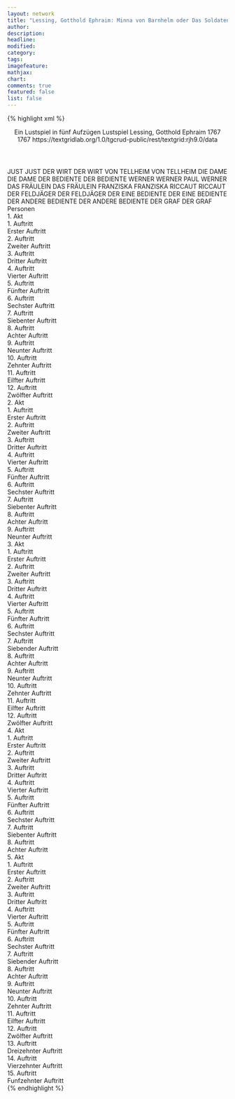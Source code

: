 ```yaml
---
layout: network
title: "Lessing, Gotthold Ephraim: Minna von Barnhelm oder Das Soldatenglück (1767)"
author:
description:
headline:
modified:
category:
tags:
imagefeature: 
mathjax: 
chart: 
comments: true
featured: false
list: false
---
```

{% highlight xml %}
<?xml-model href="https://raw.githubusercontent.com/DLiNa/project/master/rules/lina.rnc"?><?xml-model href="https://raw.githubusercontent.com/DLiNa/project/master/rules/lina.sch"?>
<play xmlns="http://lina.digital">
  <header>
    <title>Minna von Barnhelm oder Das Soldatenglück</title>
    <subtitle>Ein Lustspiel in fünf Aufzügen</subtitle>
    <genretitle>Lustspiel</genretitle>
    <author>Lessing, Gotthold Ephraim</author>
    <date type="print" when="1767">1767</date>
    <date type="premiere" when="1767">1767</date>
    <date type="written"/>
    <source>https://textgridlab.org/1.0/tgcrud-public/rest/textgrid:rjh9.0/data</source>
  </header>
  <personae>
    <character>
      <name>JUST</name>
      <alias xml:id="just">
        <name>JUST</name>
      </alias>
    </character>
    <character>
      <name>DER WIRT</name>
      <alias xml:id="der_wirt">
        <name>DER WIRT</name>
      </alias>
    </character>
    <character>
      <name>VON TELLHEIM</name>
      <alias xml:id="von_tellheim">
        <name>VON TELLHEIM</name>
      </alias>
    </character>
    <character>
      <name>DIE DAME</name>
      <alias xml:id="die_dame">
        <name>DIE DAME</name>
      </alias>
    </character>
    <character>
      <name>DER BEDIENTE</name>
      <alias xml:id="der_bediente">
        <name>DER BEDIENTE</name>
      </alias>
    </character>
    <character>
      <name>WERNER</name>
      <alias xml:id="werner">
        <name>WERNER</name>
      </alias>
      <alias xml:id="paul_werner">
        <name>PAUL WERNER</name>
      </alias>
    </character>
    <character>
      <name>DAS FRÄULEIN</name>
      <alias xml:id="das_fräulein">
        <name>DAS FRÄULEIN</name>
      </alias>
    </character>
    <character>
      <name>FRANZISKA</name>
      <alias xml:id="franziska">
        <name>FRANZISKA</name>
      </alias>
    </character>
    <character>
      <name>RICCAUT</name>
      <alias xml:id="riccaut">
        <name>RICCAUT</name>
      </alias>
    </character>
    <character>
      <name>DER FELDJÄGER</name>
      <alias xml:id="der_feldjäger">
        <name>DER FELDJÄGER</name>
      </alias>
    </character>
    <character>
      <name>DER EINE BEDIENTE</name>
      <alias xml:id="der_eine_bediente">
        <name>DER EINE BEDIENTE</name>
      </alias>
    </character>
    <character>
      <name>DER ANDERE BEDIENTE</name>
      <alias xml:id="der_andere_bediente">
        <name>DER ANDERE BEDIENTE</name>
      </alias>
    </character>
    <character>
      <name>DER GRAF</name>
      <alias xml:id="der_graf">
        <name>DER GRAF</name>
      </alias>
    </character>
  </personae>
  <text>
    <div>
      <head>Personen</head>
    </div>
    <div>
      <head>1. Akt</head>
      <div>
        <head>1. Auftritt</head>
        <div>
          <head>Erster Auftritt</head>
          <sp who="#just">
            <amount n="1" unit="speech_acts"/>
            <amount n="86" unit="words"/>
            <amount n="440" unit="chars"/>
          </sp>
        </div>
      </div>
      <div>
        <head>2. Auftritt</head>
        <div>
          <head>Zweiter Auftritt</head>
          <sp who="#der_wirt">
            <amount n="22" unit="speech_acts"/>
            <amount n="497" unit="words"/>
            <amount n="13" unit="lines"/>
            <amount n="2622" unit="chars"/>
          </sp>
          <sp who="#just">
            <amount n="22" unit="speech_acts"/>
            <amount n="407" unit="words"/>
            <amount n="15" unit="lines"/>
            <amount n="2152" unit="chars"/>
          </sp>
        </div>
      </div>
      <div>
        <head>3. Auftritt</head>
        <div>
          <head>Dritter Auftritt</head>
          <sp who="#von_tellheim">
            <amount n="8" unit="speech_acts"/>
            <amount n="141" unit="words"/>
            <amount n="5" unit="lines"/>
            <amount n="729" unit="chars"/>
          </sp>
          <sp who="#just">
            <amount n="4" unit="speech_acts"/>
            <amount n="41" unit="words"/>
            <amount n="4" unit="lines"/>
            <amount n="178" unit="chars"/>
          </sp>
          <sp who="#der_wirt">
            <amount n="9" unit="speech_acts"/>
            <amount n="292" unit="words"/>
            <amount n="3" unit="lines"/>
            <amount n="1546" unit="chars"/>
          </sp>
        </div>
      </div>
      <div>
        <head>4. Auftritt</head>
        <div>
          <head>Vierter Auftritt</head>
          <sp who="#just">
            <amount n="12" unit="speech_acts"/>
            <amount n="179" unit="words"/>
            <amount n="8" unit="lines"/>
            <amount n="976" unit="chars"/>
          </sp>
          <sp who="#von_tellheim">
            <amount n="12" unit="speech_acts"/>
            <amount n="177" unit="words"/>
            <amount n="9" unit="lines"/>
            <amount n="944" unit="chars"/>
          </sp>
        </div>
      </div>
      <div>
        <head>5. Auftritt</head>
        <div>
          <head>Fünfter Auftritt</head>
          <sp who="#die_dame">
            <amount n="3" unit="speech_acts"/>
            <amount n="82" unit="words"/>
            <amount n="1" unit="lines"/>
            <amount n="462" unit="chars"/>
          </sp>
          <sp who="#von_tellheim">
            <amount n="3" unit="speech_acts"/>
            <amount n="21" unit="words"/>
            <amount n="3" unit="lines"/>
            <amount n="105" unit="chars"/>
          </sp>
        </div>
      </div>
      <div>
        <head>6. Auftritt</head>
        <div>
          <head>Sechster Auftritt</head>
          <sp who="#von_tellheim">
            <amount n="9" unit="speech_acts"/>
            <amount n="419" unit="words"/>
            <amount n="1" unit="lines"/>
            <amount n="2286" unit="chars"/>
          </sp>
          <sp who="#die_dame">
            <amount n="9" unit="speech_acts"/>
            <amount n="240" unit="words"/>
            <amount n="3" unit="lines"/>
            <amount n="1332" unit="chars"/>
          </sp>
        </div>
      </div>
      <div>
        <head>7. Auftritt</head>
        <div>
          <head>Siebenter Auftritt</head>
          <sp who="#von_tellheim">
            <amount n="1" unit="speech_acts"/>
            <amount n="38" unit="words"/>
            <amount n="236" unit="chars"/>
          </sp>
        </div>
      </div>
      <div>
        <head>8. Auftritt</head>
        <div>
          <head>Achter Auftritt</head>
          <sp who="#von_tellheim">
            <amount n="11" unit="speech_acts"/>
            <amount n="248" unit="words"/>
            <amount n="7" unit="lines"/>
            <amount n="1429" unit="chars"/>
          </sp>
          <sp who="#just">
            <amount n="11" unit="speech_acts"/>
            <amount n="434" unit="words"/>
            <amount n="5" unit="lines"/>
            <amount n="2259" unit="chars"/>
          </sp>
        </div>
      </div>
      <div>
        <head>9. Auftritt</head>
        <div>
          <head>Neunter Auftritt</head>
          <sp who="#der_bediente">
            <amount n="8" unit="speech_acts"/>
            <amount n="147" unit="words"/>
            <amount n="4" unit="lines"/>
            <amount n="797" unit="chars"/>
          </sp>
          <sp who="#just">
            <amount n="4" unit="speech_acts"/>
            <amount n="25" unit="words"/>
            <amount n="4" unit="lines"/>
            <amount n="120" unit="chars"/>
          </sp>
          <sp who="#von_tellheim">
            <amount n="3" unit="speech_acts"/>
            <amount n="55" unit="words"/>
            <amount n="1" unit="lines"/>
            <amount n="321" unit="chars"/>
          </sp>
        </div>
      </div>
      <div>
        <head>10. Auftritt</head>
        <div>
          <head>Zehnter Auftritt</head>
          <sp who="#von_tellheim">
            <amount n="3" unit="speech_acts"/>
            <amount n="127" unit="words"/>
            <amount n="2" unit="lines"/>
            <amount n="731" unit="chars"/>
          </sp>
          <sp who="#just">
            <amount n="2" unit="speech_acts"/>
            <amount n="10" unit="words"/>
            <amount n="2" unit="lines"/>
            <amount n="57" unit="chars"/>
          </sp>
        </div>
      </div>
      <div>
        <head>11. Auftritt</head>
        <div>
          <head>Eilfter Auftritt</head>
          <sp who="#just">
            <amount n="1" unit="speech_acts"/>
            <amount n="77" unit="words"/>
            <amount n="392" unit="chars"/>
          </sp>
        </div>
      </div>
      <div>
        <head>12. Auftritt</head>
        <div>
          <head>Zwölfter Auftritt</head>
          <sp who="#just">
            <amount n="19" unit="speech_acts"/>
            <amount n="227" unit="words"/>
            <amount n="15" unit="lines"/>
            <amount n="1202" unit="chars"/>
          </sp>
          <sp who="#werner">
            <amount n="19" unit="speech_acts"/>
            <amount n="560" unit="words"/>
            <amount n="12" unit="lines"/>
            <amount n="2991" unit="chars"/>
          </sp>
        </div>
      </div>
    </div>
    <div>
      <head>2. Akt</head>
      <div>
        <head>1. Auftritt</head>
        <div>
          <head>Erster Auftritt</head>
          <sp who="#das_fräulein">
            <amount n="17" unit="speech_acts"/>
            <amount n="330" unit="words"/>
            <amount n="11" unit="lines"/>
            <amount n="1853" unit="chars"/>
          </sp>
          <sp who="#franziska">
            <amount n="17" unit="speech_acts"/>
            <amount n="465" unit="words"/>
            <amount n="9" unit="lines"/>
            <amount n="2428" unit="chars"/>
          </sp>
        </div>
      </div>
      <div>
        <head>2. Auftritt</head>
        <div>
          <head>Zweiter Auftritt</head>
          <sp who="#der_wirt">
            <amount n="46" unit="speech_acts"/>
            <amount n="939" unit="words"/>
            <amount n="32" unit="lines"/>
            <amount n="5102" unit="chars"/>
          </sp>
          <sp who="#franziska">
            <amount n="19" unit="speech_acts"/>
            <amount n="366" unit="words"/>
            <amount n="15" unit="lines"/>
            <amount n="1909" unit="chars"/>
          </sp>
          <sp who="#das_fräulein">
            <amount n="36" unit="speech_acts"/>
            <amount n="480" unit="words"/>
            <amount n="31" unit="lines"/>
            <amount n="2591" unit="chars"/>
          </sp>
        </div>
      </div>
      <div>
        <head>3. Auftritt</head>
        <div>
          <head>Dritter Auftritt</head>
          <sp who="#das_fräulein">
            <amount n="2" unit="speech_acts"/>
            <amount n="190" unit="words"/>
            <amount n="1026" unit="chars"/>
          </sp>
          <sp who="#franziska">
            <amount n="1" unit="speech_acts"/>
            <amount n="14" unit="words"/>
            <amount n="1" unit="lines"/>
            <amount n="76" unit="chars"/>
          </sp>
        </div>
      </div>
      <div>
        <head>4. Auftritt</head>
        <div>
          <head>Vierter Auftritt</head>
          <sp who="#das_fräulein">
            <amount n="3" unit="speech_acts"/>
            <amount n="22" unit="words"/>
            <amount n="3" unit="lines"/>
            <amount n="112" unit="chars"/>
          </sp>
          <sp who="#der_wirt">
            <amount n="2" unit="speech_acts"/>
            <amount n="14" unit="words"/>
            <amount n="2" unit="lines"/>
            <amount n="89" unit="chars"/>
          </sp>
          <sp who="#franziska">
            <amount n="1" unit="speech_acts"/>
            <amount n="20" unit="words"/>
            <amount n="103" unit="chars"/>
          </sp>
        </div>
      </div>
      <div>
        <head>5. Auftritt</head>
        <div>
          <head>Fünfter Auftritt</head>
          <sp who="#das_fräulein">
            <amount n="3" unit="speech_acts"/>
            <amount n="51" unit="words"/>
            <amount n="1" unit="lines"/>
            <amount n="274" unit="chars"/>
          </sp>
          <sp who="#franziska">
            <amount n="2" unit="speech_acts"/>
            <amount n="41" unit="words"/>
            <amount n="1" unit="lines"/>
            <amount n="211" unit="chars"/>
          </sp>
        </div>
      </div>
      <div>
        <head>6. Auftritt</head>
        <div>
          <head>Sechster Auftritt</head>
          <sp who="#der_wirt">
            <amount n="4" unit="speech_acts"/>
            <amount n="88" unit="words"/>
            <amount n="3" unit="lines"/>
            <amount n="456" unit="chars"/>
          </sp>
          <sp who="#franziska">
            <amount n="6" unit="speech_acts"/>
            <amount n="42" unit="words"/>
            <amount n="6" unit="lines"/>
            <amount n="218" unit="chars"/>
          </sp>
          <sp who="#das_fräulein">
            <amount n="12" unit="speech_acts"/>
            <amount n="91" unit="words"/>
            <amount n="11" unit="lines"/>
            <amount n="498" unit="chars"/>
          </sp>
          <sp who="#just">
            <amount n="14" unit="speech_acts"/>
            <amount n="159" unit="words"/>
            <amount n="12" unit="lines"/>
            <amount n="862" unit="chars"/>
          </sp>
        </div>
      </div>
      <div>
        <head>7. Auftritt</head>
        <div>
          <head>Siebenter Auftritt</head>
          <sp who="#das_fräulein">
            <amount n="5" unit="speech_acts"/>
            <amount n="216" unit="words"/>
            <amount n="3" unit="lines"/>
            <amount n="1136" unit="chars"/>
          </sp>
          <sp who="#franziska">
            <amount n="4" unit="speech_acts"/>
            <amount n="52" unit="words"/>
            <amount n="3" unit="lines"/>
            <amount n="264" unit="chars"/>
          </sp>
        </div>
      </div>
      <div>
        <head>8. Auftritt</head>
        <div>
          <head>Achter Auftritt</head>
          <sp who="#von_tellheim">
            <amount n="4" unit="speech_acts"/>
            <amount n="41" unit="words"/>
            <amount n="4" unit="lines"/>
            <amount n="204" unit="chars"/>
          </sp>
          <sp who="#das_fräulein">
            <amount n="3" unit="speech_acts"/>
            <amount n="52" unit="words"/>
            <amount n="2" unit="lines"/>
            <amount n="260" unit="chars"/>
          </sp>
          <sp who="#franziska">
            <amount n="4" unit="speech_acts"/>
            <amount n="89" unit="words"/>
            <amount n="3" unit="lines"/>
            <amount n="484" unit="chars"/>
          </sp>
          <sp who="#der_wirt">
            <amount n="3" unit="speech_acts"/>
            <amount n="25" unit="words"/>
            <amount n="3" unit="lines"/>
            <amount n="114" unit="chars"/>
          </sp>
        </div>
      </div>
      <div>
        <head>9. Auftritt</head>
        <div>
          <head>Neunter Auftritt</head>
          <sp who="#das_fräulein">
            <amount n="20" unit="speech_acts"/>
            <amount n="484" unit="words"/>
            <amount n="11" unit="lines"/>
            <amount n="2646" unit="chars"/>
          </sp>
          <sp who="#von_tellheim">
            <amount n="19" unit="speech_acts"/>
            <amount n="424" unit="words"/>
            <amount n="15" unit="lines"/>
            <amount n="2200" unit="chars"/>
          </sp>
        </div>
      </div>
    </div>
    <div>
      <head>3. Akt</head>
      <div>
        <head>1. Auftritt</head>
        <div>
          <head>Erster Auftritt</head>
          <sp who="#just">
            <amount n="1" unit="speech_acts"/>
            <amount n="83" unit="words"/>
            <amount n="423" unit="chars"/>
          </sp>
        </div>
      </div>
      <div>
        <head>2. Auftritt</head>
        <div>
          <head>Zweiter Auftritt</head>
          <sp who="#franziska">
            <amount n="31" unit="speech_acts"/>
            <amount n="350" unit="words"/>
            <amount n="26" unit="lines"/>
            <amount n="1749" unit="chars"/>
          </sp>
          <sp who="#just">
            <amount n="31" unit="speech_acts"/>
            <amount n="606" unit="words"/>
            <amount n="18" unit="lines"/>
            <amount n="3293" unit="chars"/>
          </sp>
        </div>
      </div>
      <div>
        <head>3. Auftritt</head>
        <div>
          <head>Dritter Auftritt</head>
          <sp who="#franziska">
            <amount n="9" unit="speech_acts"/>
            <amount n="117" unit="words"/>
            <amount n="7" unit="lines"/>
            <amount n="609" unit="chars"/>
          </sp>
          <sp who="#der_wirt">
            <amount n="9" unit="speech_acts"/>
            <amount n="537" unit="words"/>
            <amount n="3" unit="lines"/>
            <amount n="2690" unit="chars"/>
          </sp>
        </div>
      </div>
      <div>
        <head>4. Auftritt</head>
        <div>
          <head>Vierter Auftritt</head>
          <sp who="#werner">
            <amount n="10" unit="speech_acts"/>
            <amount n="184" unit="words"/>
            <amount n="6" unit="lines"/>
            <amount n="978" unit="chars"/>
          </sp>
          <sp who="#franziska">
            <amount n="3" unit="speech_acts"/>
            <amount n="14" unit="words"/>
            <amount n="3" unit="lines"/>
            <amount n="83" unit="chars"/>
          </sp>
          <sp who="#der_wirt">
            <amount n="9" unit="speech_acts"/>
            <amount n="475" unit="words"/>
            <amount n="1" unit="lines"/>
            <amount n="2420" unit="chars"/>
          </sp>
        </div>
      </div>
      <div>
        <head>5. Auftritt</head>
        <div>
          <head>Fünfter Auftritt</head>
          <sp who="#werner">
            <amount n="11" unit="speech_acts"/>
            <amount n="352" unit="words"/>
            <amount n="4" unit="lines"/>
            <amount n="1927" unit="chars"/>
          </sp>
          <sp who="#franziska">
            <amount n="11" unit="speech_acts"/>
            <amount n="162" unit="words"/>
            <amount n="8" unit="lines"/>
            <amount n="876" unit="chars"/>
          </sp>
        </div>
      </div>
      <div>
        <head>6. Auftritt</head>
        <div>
          <head>Sechster Auftritt</head>
          <sp who="#paul_werner">
            <amount n="1" unit="speech_acts"/>
            <amount n="202" unit="words"/>
            <amount n="1053" unit="chars"/>
          </sp>
        </div>
      </div>
      <div>
        <head>7. Auftritt</head>
        <div>
          <head>Siebender Auftritt</head>
          <sp who="#von_tellheim">
            <amount n="27" unit="speech_acts"/>
            <amount n="535" unit="words"/>
            <amount n="18" unit="lines"/>
            <amount n="2849" unit="chars"/>
          </sp>
          <sp who="#werner">
            <amount n="26" unit="speech_acts"/>
            <amount n="960" unit="words"/>
            <amount n="12" unit="lines"/>
            <amount n="5165" unit="chars"/>
          </sp>
        </div>
      </div>
      <div>
        <head>8. Auftritt</head>
        <div>
          <head>Achter Auftritt</head>
          <sp who="#franziska">
            <amount n="1" unit="speech_acts"/>
            <amount n="34" unit="words"/>
            <amount n="189" unit="chars"/>
          </sp>
        </div>
      </div>
      <div>
        <head>9. Auftritt</head>
        <div>
          <head>Neunter Auftritt</head>
          <sp who="#von_tellheim">
            <amount n="9" unit="speech_acts"/>
            <amount n="64" unit="words"/>
            <amount n="8" unit="lines"/>
            <amount n="316" unit="chars"/>
          </sp>
          <sp who="#werner">
            <amount n="8" unit="speech_acts"/>
            <amount n="67" unit="words"/>
            <amount n="8" unit="lines"/>
            <amount n="375" unit="chars"/>
          </sp>
        </div>
      </div>
      <div>
        <head>10. Auftritt</head>
        <div>
          <head>Zehnter Auftritt</head>
          <sp who="#franziska">
            <amount n="19" unit="speech_acts"/>
            <amount n="424" unit="words"/>
            <amount n="12" unit="lines"/>
            <amount n="2325" unit="chars"/>
          </sp>
          <sp who="#von_tellheim">
            <amount n="22" unit="speech_acts"/>
            <amount n="272" unit="words"/>
            <amount n="16" unit="lines"/>
            <amount n="1461" unit="chars"/>
          </sp>
          <sp who="#werner">
            <amount n="7" unit="speech_acts"/>
            <amount n="59" unit="words"/>
            <amount n="7" unit="lines"/>
            <amount n="391" unit="chars"/>
          </sp>
        </div>
      </div>
      <div>
        <head>11. Auftritt</head>
        <div>
          <head>Eilfter Auftritt</head>
          <sp who="#franziska">
            <amount n="3" unit="speech_acts"/>
            <amount n="64" unit="words"/>
            <amount n="1" unit="lines"/>
            <amount n="374" unit="chars"/>
          </sp>
          <sp who="#werner">
            <amount n="2" unit="speech_acts"/>
            <amount n="88" unit="words"/>
            <amount n="1" unit="lines"/>
            <amount n="512" unit="chars"/>
          </sp>
        </div>
      </div>
      <div>
        <head>12. Auftritt</head>
        <div>
          <head>Zwölfter Auftritt</head>
          <sp who="#das_fräulein">
            <amount n="4" unit="speech_acts"/>
            <amount n="179" unit="words"/>
            <amount n="1" unit="lines"/>
            <amount n="981" unit="chars"/>
          </sp>
          <sp who="#franziska">
            <amount n="3" unit="speech_acts"/>
            <amount n="31" unit="words"/>
            <amount n="2" unit="lines"/>
            <amount n="169" unit="chars"/>
          </sp>
        </div>
      </div>
    </div>
    <div>
      <head>4. Akt</head>
      <div>
        <head>1. Auftritt</head>
        <div>
          <head>Erster Auftritt</head>
          <sp who="#franziska">
            <amount n="6" unit="speech_acts"/>
            <amount n="102" unit="words"/>
            <amount n="4" unit="lines"/>
            <amount n="557" unit="chars"/>
          </sp>
          <sp who="#das_fräulein">
            <amount n="6" unit="speech_acts"/>
            <amount n="142" unit="words"/>
            <amount n="2" unit="lines"/>
            <amount n="821" unit="chars"/>
          </sp>
        </div>
      </div>
      <div>
        <head>2. Auftritt</head>
        <div>
          <head>Zweiter Auftritt</head>
          <sp who="#riccaut">
            <amount n="33" unit="speech_acts"/>
            <amount n="1181" unit="words"/>
            <amount n="23" unit="lines"/>
            <amount n="6147" unit="chars"/>
          </sp>
          <sp who="#franziska">
            <amount n="5" unit="speech_acts"/>
            <amount n="45" unit="words"/>
            <amount n="5" unit="lines"/>
            <amount n="227" unit="chars"/>
          </sp>
          <sp who="#das_fräulein">
            <amount n="31" unit="speech_acts"/>
            <amount n="454" unit="words"/>
            <amount n="22" unit="lines"/>
            <amount n="2372" unit="chars"/>
          </sp>
        </div>
      </div>
      <div>
        <head>3. Auftritt</head>
        <div>
          <head>Dritter Auftritt</head>
          <sp who="#franziska">
            <amount n="6" unit="speech_acts"/>
            <amount n="250" unit="words"/>
            <amount n="1" unit="lines"/>
            <amount n="1370" unit="chars"/>
          </sp>
          <sp who="#das_fräulein">
            <amount n="6" unit="speech_acts"/>
            <amount n="227" unit="words"/>
            <amount n="3" unit="lines"/>
            <amount n="1252" unit="chars"/>
          </sp>
        </div>
      </div>
      <div>
        <head>4. Auftritt</head>
        <div>
          <head>Vierter Auftritt</head>
          <sp who="#franziska">
            <amount n="3" unit="speech_acts"/>
            <amount n="44" unit="words"/>
            <amount n="2" unit="lines"/>
            <amount n="255" unit="chars"/>
          </sp>
          <sp who="#das_fräulein">
            <amount n="4" unit="speech_acts"/>
            <amount n="67" unit="words"/>
            <amount n="2" unit="lines"/>
            <amount n="387" unit="chars"/>
          </sp>
          <sp who="#werner">
            <amount n="4" unit="speech_acts"/>
            <amount n="117" unit="words"/>
            <amount n="699" unit="chars"/>
          </sp>
        </div>
      </div>
      <div>
        <head>5. Auftritt</head>
        <div>
          <head>Fünfter Auftritt</head>
          <sp who="#das_fräulein">
            <amount n="4" unit="speech_acts"/>
            <amount n="93" unit="words"/>
            <amount n="2" unit="lines"/>
            <amount n="484" unit="chars"/>
          </sp>
          <sp who="#franziska">
            <amount n="3" unit="speech_acts"/>
            <amount n="109" unit="words"/>
            <amount n="2" unit="lines"/>
            <amount n="585" unit="chars"/>
          </sp>
        </div>
      </div>
      <div>
        <head>6. Auftritt</head>
        <div>
          <head>Sechster Auftritt</head>
          <sp who="#von_tellheim">
            <amount n="36" unit="speech_acts"/>
            <amount n="875" unit="words"/>
            <amount n="27" unit="lines"/>
            <amount n="4844" unit="chars"/>
          </sp>
          <sp who="#das_fräulein">
            <amount n="36" unit="speech_acts"/>
            <amount n="1740" unit="words"/>
            <amount n="13" unit="lines"/>
            <amount n="9484" unit="chars"/>
          </sp>
          <sp who="#franziska">
            <amount n="2" unit="speech_acts"/>
            <amount n="26" unit="words"/>
            <amount n="2" unit="lines"/>
            <amount n="123" unit="chars"/>
          </sp>
        </div>
      </div>
      <div>
        <head>7. Auftritt</head>
        <div>
          <head>Siebenter Auftritt</head>
          <sp who="#von_tellheim">
            <amount n="6" unit="speech_acts"/>
            <amount n="71" unit="words"/>
            <amount n="5" unit="lines"/>
            <amount n="372" unit="chars"/>
          </sp>
          <sp who="#franziska">
            <amount n="6" unit="speech_acts"/>
            <amount n="166" unit="words"/>
            <amount n="4" unit="lines"/>
            <amount n="908" unit="chars"/>
          </sp>
        </div>
      </div>
      <div>
        <head>8. Auftritt</head>
        <div>
          <head>Achter Auftritt</head>
          <sp who="#von_tellheim">
            <amount n="1" unit="speech_acts"/>
            <amount n="45" unit="words"/>
            <amount n="254" unit="chars"/>
          </sp>
        </div>
      </div>
    </div>
    <div>
      <head>5. Akt</head>
      <div>
        <head>1. Auftritt</head>
        <div>
          <head>Erster Auftritt</head>
          <sp who="#von_tellheim">
            <amount n="11" unit="speech_acts"/>
            <amount n="242" unit="words"/>
            <amount n="5" unit="lines"/>
            <amount n="1263" unit="chars"/>
          </sp>
          <sp who="#werner">
            <amount n="11" unit="speech_acts"/>
            <amount n="194" unit="words"/>
            <amount n="4" unit="lines"/>
            <amount n="1066" unit="chars"/>
          </sp>
        </div>
      </div>
      <div>
        <head>2. Auftritt</head>
        <div>
          <head>Zweiter Auftritt</head>
          <sp who="#von_tellheim">
            <amount n="1" unit="speech_acts"/>
            <amount n="70" unit="words"/>
            <amount n="375" unit="chars"/>
          </sp>
        </div>
      </div>
      <div>
        <head>3. Auftritt</head>
        <div>
          <head>Dritter Auftritt</head>
          <sp who="#franziska">
            <amount n="11" unit="speech_acts"/>
            <amount n="198" unit="words"/>
            <amount n="8" unit="lines"/>
            <amount n="1044" unit="chars"/>
          </sp>
          <sp who="#von_tellheim">
            <amount n="10" unit="speech_acts"/>
            <amount n="161" unit="words"/>
            <amount n="7" unit="lines"/>
            <amount n="838" unit="chars"/>
          </sp>
        </div>
      </div>
      <div>
        <head>4. Auftritt</head>
        <div>
          <head>Vierter Auftritt</head>
          <sp who="#von_tellheim">
            <amount n="1" unit="speech_acts"/>
            <amount n="98" unit="words"/>
            <amount n="544" unit="chars"/>
          </sp>
        </div>
      </div>
      <div>
        <head>5. Auftritt</head>
        <div>
          <head>Fünfter Auftritt</head>
          <sp who="#das_fräulein">
            <amount n="12" unit="speech_acts"/>
            <amount n="322" unit="words"/>
            <amount n="7" unit="lines"/>
            <amount n="1753" unit="chars"/>
          </sp>
          <sp who="#von_tellheim">
            <amount n="11" unit="speech_acts"/>
            <amount n="566" unit="words"/>
            <amount n="5" unit="lines"/>
            <amount n="3225" unit="chars"/>
          </sp>
          <sp who="#franziska">
            <amount n="4" unit="speech_acts"/>
            <amount n="22" unit="words"/>
            <amount n="4" unit="lines"/>
            <amount n="105" unit="chars"/>
          </sp>
        </div>
      </div>
      <div>
        <head>6. Auftritt</head>
        <div>
          <head>Sechster Auftritt</head>
          <sp who="#franziska">
            <amount n="2" unit="speech_acts"/>
            <amount n="31" unit="words"/>
            <amount n="1" unit="lines"/>
            <amount n="142" unit="chars"/>
          </sp>
          <sp who="#von_tellheim">
            <amount n="3" unit="speech_acts"/>
            <amount n="16" unit="words"/>
            <amount n="3" unit="lines"/>
            <amount n="69" unit="chars"/>
          </sp>
          <sp who="#der_feldjäger">
            <amount n="4" unit="speech_acts"/>
            <amount n="82" unit="words"/>
            <amount n="2" unit="lines"/>
            <amount n="472" unit="chars"/>
          </sp>
          <sp who="#das_fräulein">
            <amount n="1" unit="speech_acts"/>
            <amount n="11" unit="words"/>
            <amount n="1" unit="lines"/>
            <amount n="59" unit="chars"/>
          </sp>
        </div>
      </div>
      <div>
        <head>7. Auftritt</head>
        <div>
          <head>Siebender Auftritt</head>
          <sp who="#von_tellheim">
            <amount n="2" unit="speech_acts"/>
            <amount n="78" unit="words"/>
            <amount n="1" unit="lines"/>
            <amount n="418" unit="chars"/>
          </sp>
          <sp who="#das_fräulein">
            <amount n="1" unit="speech_acts"/>
            <amount n="10" unit="words"/>
            <amount n="1" unit="lines"/>
            <amount n="60" unit="chars"/>
          </sp>
        </div>
      </div>
      <div>
        <head>8. Auftritt</head>
        <div>
          <head>Achter Auftritt</head>
          <sp who="#der_wirt">
            <amount n="3" unit="speech_acts"/>
            <amount n="40" unit="words"/>
            <amount n="2" unit="lines"/>
            <amount n="195" unit="chars"/>
          </sp>
          <sp who="#franziska">
            <amount n="1" unit="speech_acts"/>
            <amount n="14" unit="words"/>
            <amount n="1" unit="lines"/>
            <amount n="74" unit="chars"/>
          </sp>
          <sp who="#das_fräulein">
            <amount n="2" unit="speech_acts"/>
            <amount n="27" unit="words"/>
            <amount n="2" unit="lines"/>
            <amount n="131" unit="chars"/>
          </sp>
        </div>
      </div>
      <div>
        <head>9. Auftritt</head>
        <div>
          <head>Neunter Auftritt</head>
          <sp who="#franziska">
            <amount n="1" unit="speech_acts"/>
            <amount n="15" unit="words"/>
            <amount n="1" unit="lines"/>
            <amount n="71" unit="chars"/>
          </sp>
          <sp who="#das_fräulein">
            <amount n="18" unit="speech_acts"/>
            <amount n="710" unit="words"/>
            <amount n="7" unit="lines"/>
            <amount n="4026" unit="chars"/>
          </sp>
          <sp who="#von_tellheim">
            <amount n="18" unit="speech_acts"/>
            <amount n="859" unit="words"/>
            <amount n="7" unit="lines"/>
            <amount n="4830" unit="chars"/>
          </sp>
        </div>
      </div>
      <div>
        <head>10. Auftritt</head>
        <div>
          <head>Zehnter Auftritt</head>
          <sp who="#just">
            <amount n="4" unit="speech_acts"/>
            <amount n="53" unit="words"/>
            <amount n="3" unit="lines"/>
            <amount n="286" unit="chars"/>
          </sp>
          <sp who="#von_tellheim">
            <amount n="7" unit="speech_acts"/>
            <amount n="132" unit="words"/>
            <amount n="4" unit="lines"/>
            <amount n="661" unit="chars"/>
          </sp>
          <sp who="#das_fräulein">
            <amount n="5" unit="speech_acts"/>
            <amount n="37" unit="words"/>
            <amount n="5" unit="lines"/>
            <amount n="203" unit="chars"/>
          </sp>
          <sp who="#franziska">
            <amount n="2" unit="speech_acts"/>
            <amount n="15" unit="words"/>
            <amount n="2" unit="lines"/>
            <amount n="83" unit="chars"/>
          </sp>
        </div>
      </div>
      <div>
        <head>11. Auftritt</head>
        <div>
          <head>Eilfter Auftritt</head>
          <sp who="#werner">
            <amount n="12" unit="speech_acts"/>
            <amount n="104" unit="words"/>
            <amount n="12" unit="lines"/>
            <amount n="497" unit="chars"/>
          </sp>
          <sp who="#von_tellheim">
            <amount n="10" unit="speech_acts"/>
            <amount n="59" unit="words"/>
            <amount n="10" unit="lines"/>
            <amount n="314" unit="chars"/>
          </sp>
          <sp who="#das_fräulein">
            <amount n="2" unit="speech_acts"/>
            <amount n="98" unit="words"/>
            <amount n="496" unit="chars"/>
          </sp>
          <sp who="#franziska">
            <amount n="2" unit="speech_acts"/>
            <amount n="11" unit="words"/>
            <amount n="2" unit="lines"/>
            <amount n="48" unit="chars"/>
          </sp>
        </div>
      </div>
      <div>
        <head>12. Auftritt</head>
        <div>
          <head>Zwölfter Auftritt</head>
          <sp who="#der_eine_bediente">
            <amount n="1" unit="speech_acts"/>
            <amount n="9" unit="words"/>
            <amount n="1" unit="lines"/>
            <amount n="46" unit="chars"/>
          </sp>
          <sp who="#der_andere_bediente">
            <amount n="1" unit="speech_acts"/>
            <amount n="8" unit="words"/>
            <amount n="1" unit="lines"/>
            <amount n="30" unit="chars"/>
          </sp>
          <sp who="#franziska">
            <amount n="2" unit="speech_acts"/>
            <amount n="29" unit="words"/>
            <amount n="1" unit="lines"/>
            <amount n="151" unit="chars"/>
          </sp>
          <sp who="#das_fräulein">
            <amount n="11" unit="speech_acts"/>
            <amount n="255" unit="words"/>
            <amount n="6" unit="lines"/>
            <amount n="1336" unit="chars"/>
          </sp>
          <sp who="#von_tellheim">
            <amount n="10" unit="speech_acts"/>
            <amount n="147" unit="words"/>
            <amount n="8" unit="lines"/>
            <amount n="716" unit="chars"/>
          </sp>
        </div>
      </div>
      <div>
        <head>13. Auftritt</head>
        <div>
          <head>Dreizehnter Auftritt</head>
          <sp who="#der_graf">
            <amount n="8" unit="speech_acts"/>
            <amount n="189" unit="words"/>
            <amount n="5" unit="lines"/>
            <amount n="1055" unit="chars"/>
          </sp>
          <sp who="#das_fräulein">
            <amount n="7" unit="speech_acts"/>
            <amount n="65" unit="words"/>
            <amount n="7" unit="lines"/>
            <amount n="315" unit="chars"/>
          </sp>
          <sp who="#von_tellheim">
            <amount n="2" unit="speech_acts"/>
            <amount n="29" unit="words"/>
            <amount n="1" unit="lines"/>
            <amount n="161" unit="chars"/>
          </sp>
          <sp who="#der_wirt">
            <amount n="1" unit="speech_acts"/>
            <amount n="11" unit="words"/>
            <amount n="1" unit="lines"/>
            <amount n="65" unit="chars"/>
          </sp>
        </div>
      </div>
      <div>
        <head>14. Auftritt</head>
        <div>
          <head>Vierzehnter Auftritt</head>
          <sp who="#von_tellheim">
            <amount n="4" unit="speech_acts"/>
            <amount n="106" unit="words"/>
            <amount n="2" unit="lines"/>
            <amount n="577" unit="chars"/>
          </sp>
          <sp who="#werner">
            <amount n="3" unit="speech_acts"/>
            <amount n="47" unit="words"/>
            <amount n="2" unit="lines"/>
            <amount n="247" unit="chars"/>
          </sp>
        </div>
      </div>
      <div>
        <head>15. Auftritt</head>
        <div>
          <head>Funfzehnter Auftritt</head>
          <sp who="#franziska">
            <amount n="7" unit="speech_acts"/>
            <amount n="66" unit="words"/>
            <amount n="6" unit="lines"/>
            <amount n="335" unit="chars"/>
          </sp>
          <sp who="#werner">
            <amount n="7" unit="speech_acts"/>
            <amount n="107" unit="words"/>
            <amount n="5" unit="lines"/>
            <amount n="586" unit="chars"/>
          </sp>
        </div>
      </div>
    </div>
  </text>
</play>
{% endhighlight %}